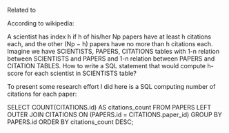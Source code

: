 

Related to

According to wikipedia:

A scientist has index h if h of his/her Np papers have at least h citations each, and the other (Np − h) papers have no more than h citations each.
Imagine we have SCIENTISTS, PAPERS, CITATIONS tables with 1-n relation between SCIENTISTS and PAPERS and 1-n relation between PAPERS and CITATION TABLES.
How to write a SQL statement that would compute h-score for each scientist in SCIENTISTS table?

To present some research effort I did here is a SQL computing number of citations for each paper:

SELECT COUNT(CITATIONS.id) AS citations_count
FROM PAPERS
LEFT OUTER JOIN CITATIONS ON (PAPERS.id = CITATIONS.paper_id)
GROUP BY PAPERS.id
ORDER BY citations_count DESC;
